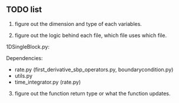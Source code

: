 ## TODO list
1. figure out the dimension and type of each variables.



2. figure out the logic behind each file, which file uses which file.

1DSingleBlock.py:

Dependencies:

- rate.py (first_derivative_sbp_operators.py, boundarycondition.py)
- utils.py
- time_integrator.py (rate.py)


3. figure out the function return type or what the function updates.

